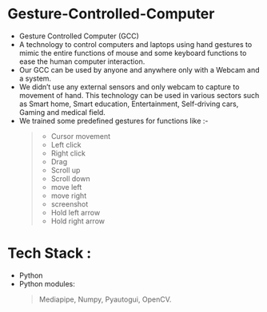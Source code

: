 # Gesture-Controlled-Computer #
- Gesture Controlled Computer (GCC)
- A technology to control computers and laptops using hand gestures to mimic the entire functions of mouse and some keyboard functions to ease the human computer interaction. 
- Our GCC can be used by anyone and anywhere only with a Webcam and a system. 
- We didn’t use any external sensors and only webcam to capture to movement of hand. This technology can be used in various sectors such as Smart home, Smart education, Entertainment, Self-driving cars, Gaming and medical field.
- We trained some predefined gestures for functions like :-
  > - Cursor movement
  > - Left click
  > - Right click
  > - Drag 
  > - Scroll up
  > - Scroll down
  > - move left
  > - move right
  > - screenshot
  > - Hold left arrow
  > - Hold right arrow
# Tech Stack : #
- Python
- Python modules:
  > Mediapipe, Numpy, Pyautogui, OpenCV.
